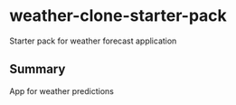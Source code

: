 # weather-clone-starter-pack
Starter pack for weather forecast application

## Summary

App for weather predictions
